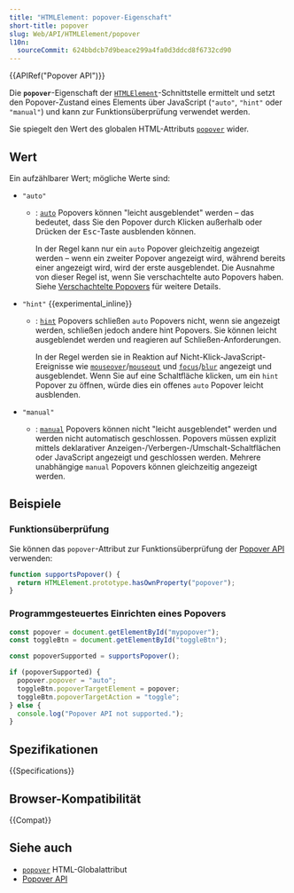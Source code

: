 ```yaml
---
title: "HTMLElement: popover-Eigenschaft"
short-title: popover
slug: Web/API/HTMLElement/popover
l10n:
  sourceCommit: 624bbdcb7d9beace299a4fa0d3ddcd8f6732cd90
---
```


{{APIRef("Popover API")}}

Die **`popover`**-Eigenschaft der [`HTMLElement`](/de/docs/Web/API/HTMLElement)-Schnittstelle ermittelt und setzt den Popover-Zustand eines Elements über JavaScript (`"auto"`, `"hint"` oder `"manual"`) und kann zur Funktionsüberprüfung verwendet werden.

Sie spiegelt den Wert des globalen HTML-Attributs [`popover`](/de/docs/Web/HTML/Global_attributes/popover) wider.

## Wert

Ein aufzählbarer Wert; mögliche Werte sind:

- `"auto"`

  - : [`auto`](/de/docs/Web/API/Popover_API/Using#auto_state_and_light_dismiss) Popovers können "leicht ausgeblendet" werden – das bedeutet, dass Sie den Popover durch Klicken außerhalb oder Drücken der <kbd>Esc</kbd>-Taste ausblenden können.

    In der Regel kann nur ein `auto` Popover gleichzeitig angezeigt werden – wenn ein zweiter Popover angezeigt wird, während bereits einer angezeigt wird, wird der erste ausgeblendet. Die Ausnahme von dieser Regel ist, wenn Sie verschachtelte auto Popovers haben. Siehe [Verschachtelte Popovers](/de/docs/Web/API/Popover_API/Using#nested_popovers) für weitere Details.

- `"hint"` {{experimental_inline}}

  - : [`hint`](/de/docs/Web/API/Popover_API/Using#using_hint_popover_state) Popovers schließen `auto` Popovers nicht, wenn sie angezeigt werden, schließen jedoch andere hint Popovers.
    Sie können leicht ausgeblendet werden und reagieren auf Schließen-Anforderungen.

    In der Regel werden sie in Reaktion auf Nicht-Klick-JavaScript-Ereignisse wie [`mouseover`](/de/docs/Web/API/Element/mouseover_event)/[`mouseout`](/de/docs/Web/API/Element/mouseout_event) und [`focus`](/de/docs/Web/API/Element/focus_event)/[`blur`](/de/docs/Web/API/Element/blur_event) angezeigt und ausgeblendet.
    Wenn Sie auf eine Schaltfläche klicken, um ein `hint` Popover zu öffnen, würde dies ein offenes `auto` Popover leicht ausblenden.

- `"manual"`

  - : [`manual`](/de/docs/Web/API/Popover_API/Using#using_manual_popover_state) Popovers können nicht "leicht ausgeblendet" werden und werden nicht automatisch geschlossen. Popovers müssen explizit mittels deklarativer Anzeigen-/Verbergen-/Umschalt-Schaltflächen oder JavaScript angezeigt und geschlossen werden. Mehrere unabhängige `manual` Popovers können gleichzeitig angezeigt werden.

## Beispiele

### Funktionsüberprüfung

Sie können das `popover`-Attribut zur Funktionsüberprüfung der [Popover API](/de/docs/Web/API/Popover_API) verwenden:

```js
function supportsPopover() {
  return HTMLElement.prototype.hasOwnProperty("popover");
}
```

### Programmgesteuertes Einrichten eines Popovers

```js
const popover = document.getElementById("mypopover");
const toggleBtn = document.getElementById("toggleBtn");

const popoverSupported = supportsPopover();

if (popoverSupported) {
  popover.popover = "auto";
  toggleBtn.popoverTargetElement = popover;
  toggleBtn.popoverTargetAction = "toggle";
} else {
  console.log("Popover API not supported.");
}
```

## Spezifikationen

{{Specifications}}

## Browser-Kompatibilität

{{Compat}}

## Siehe auch

- [`popover`](/de/docs/Web/HTML/Global_attributes/popover) HTML-Globalattribut
- [Popover API](/de/docs/Web/API/Popover_API)
